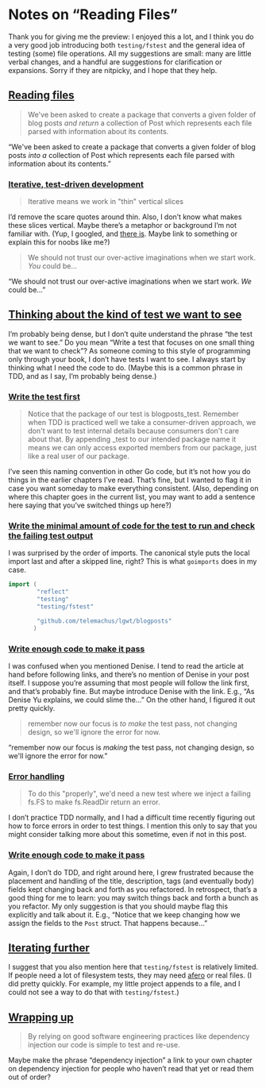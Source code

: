 # Notes on “Reading Files”

Thank you for giving me the preview: I enjoyed this a lot, and I think you do a very good job introducing both `testing/fstest` and the general idea of testing (some) file operations. All my suggestions are small: many are little verbal changes, and a handful are suggestions for clarification or expansions. Sorry if they are nitpicky, and I hope that they help.

## [Reading files](https://github.com/quii/learn-go-with-tests/blob/fstest/reading-files.md#reading-files)

> We've been asked to create a package that converts a given folder of blog posts *and return* a collection of Post which represents each file parsed with information about its contents.

“We've been asked to create a package that converts a given folder of blog posts *into a* collection of Post which represents each file parsed with information about its contents.”

### [Iterative, test-driven development](https://github.com/quii/learn-go-with-tests/blob/fstest/reading-files.md#iterative-test-driven-development)

> Iterative means we work in "thin" vertical slices

I’d remove the scare quotes around thin. Also, I don’t know what makes these slices vertical. Maybe there’s a metaphor or background I’m not familiar with. (Yup, I googled, and [there is](https://en.wikipedia.org/wiki/Vertical_slice). Maybe link to something or explain this for noobs like me?)

> We should not trust our over-active imaginations when we start work. *You* could be…

“We should not trust our over-active imaginations when we start work. *We* could be…”

## [Thinking about the kind of test we want to see](https://github.com/quii/learn-go-with-tests/blob/fstest/reading-files.md#thinking-about-the-kind-of-test-we-want-to-see)

I’m probably being dense, but I don’t quite understand the phrase “the test we want to see.” Do you mean “Write a test that focuses on one small thing that we want to check”? As someone coming to this style of programming only through your book, I don’t have tests I want to see. I always start by thinking what I need the code to do. (Maybe this is a common phrase in TDD, and as I say, I’m probably being dense.)

### [Write the test first](https://github.com/quii/learn-go-with-tests/blob/fstest/reading-files.md#write-the-test-first)

> Notice that the package of our test is blogposts_test. Remember when TDD is practiced well we take a consumer-driven approach, we don't want to test internal details because consumers don't care about that. By appending _test to our intended package name it means we can only access exported members from our package, just like a real user of our package.

I’ve seen this naming convention in other Go code, but it’s not how you do things in the earlier chapters I’ve read. That’s fine, but I wanted to flag it in case you want someday to make everything consistent. (Also, depending on where this chapter goes in the current list, you may want to add a sentence here saying that you’ve switched things up here?)

### [Write the minimal amount of code for the test to run and check the failing test output](https://github.com/quii/learn-go-with-tests/blob/fstest/reading-files.md#write-the-minimal-amount-of-code-for-the-test-to-run-and-check-the-failing-test-output)

I was surprised by the order of imports. The canonical style puts the local import last and after a skipped line, right? This is what `goimports` does in my case.

```go
import (
        "reflect"
        "testing"
        "testing/fstest"

        "github.com/telemachus/lgwt/blogposts"
       )
```

### [Write enough code to make it pass](https://github.com/quii/learn-go-with-tests/blob/fstest/reading-files.md#write-enough-code-to-make-it-pass)

I was confused when you mentioned Denise. I tend to read the article at hand before following links, and there’s no mention of Denise in your post itself. I suppose you’re assuming that most people will follow the link first, and that’s probably fine. But maybe introduce Denise with the link. E.g., “As Denise Yu explains, we could slime the…” On the other hand, I figured it out pretty quickly.

> remember now our focus is *to make* the test pass, not changing design, so we'll ignore the error for now.

“remember now our focus is *making* the test pass, not changing design, so we'll ignore the error for now.”

### [Error handling](https://github.com/quii/learn-go-with-tests/blob/fstest/reading-files.md#error-handling)

> To do this "properly", we'd need a new test where we inject a failing fs.FS to make fs.ReadDir return an error.

I don’t practice TDD normally, and I had a difficult time recently figuring out how to force errors in order to test things. I mention this only to say that you might consider talking more about this sometime, even if not in this post.

### [Write enough code to make it pass](https://github.com/quii/learn-go-with-tests/blob/fstest/reading-files.md#write-enough-code-to-make-it-pass-3)

Again, I don’t do TDD, and right around here, I grew frustrated because the placement and handling of the title, description, tags (and eventually body) fields kept changing back and forth as you refactored. In retrospect, that’s a good thing for me to learn: you may switch things back and forth a bunch as you refactor. My only suggestion is that you should maybe flag this explicitly and talk about it. E.g., “Notice that we keep changing how we assign the fields to the `Post` struct. That happens because…”

## [Iterating further](https://github.com/quii/learn-go-with-tests/blob/fstest/reading-files.md#iterating-further)

I suggest that you also mention here that `testing/fstest` is relatively limited. If people need a lot of filesystem tests, they may need [afero](https://github.com/spf13/afero) or real files. (I did pretty quickly. For example, my little project appends to a file, and I could not see a way to do that with `testing/fstest`.)

## [Wrapping up](https://github.com/quii/learn-go-with-tests/blob/fstest/reading-files.md#wrapping-up)

> By relying on good software engineering practices like dependency injection our code is simple to test and re-use.

Maybe make the phrase “dependency injection” a link to your own chapter on dependency injection for people who haven’t read that yet or read them out of order?
